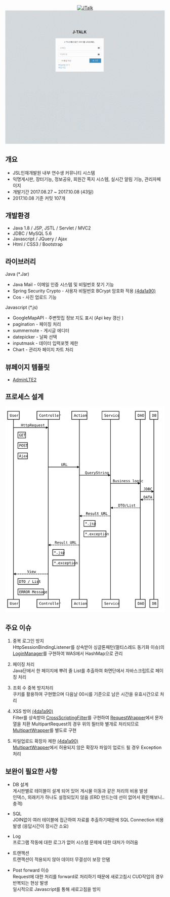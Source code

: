 <p align="center">
    <a href="#"><img alt="JTalk" src="https://i.imgur.com/qQTkKor.png" width="300"></a><br>
    <a href="#"><img alt="JTalk" src="https://github.com/10milin/JTalk/blob/master/jtalk.gif" width="800"></a>
</p>

## 개요
- JSL인재개발원 내부 연수생 커뮤니티 시스템 
- 익명게시판, 장터기능, 정보공유, 회원간 쪽지 시스템, 실시간 알림 기능, 관리자페이지
- 개발기간 2017.08.27 ~ 2017.10.08 (43일)
- 2017.10.08 기준 커밋 107개


## 개발환경
- Java 1.8 / JSP, JSTL / Servlet / MVC2
- JDBC / MySQL 5.6
- Javascript / JQuery / Ajax
- Html / CSS3 / Bootstrap


## 라이브러리
Java (*.Jar)
  - Java Mail - 이메일 인증 시스템 및 비밀번호 찾기 기능
  - Spring Security Crypto - 사용자 비밀번호 BCrypt 암호화 적용 [(4da1a90)](https://github.com/10milin/JTalk/commit/4da1a902b488a5e26432ba9c17bdd99e696ae952) 
  - Cos - 사진 업로드 기능
  
Javascript (*.js)
  - GoogleMapAPI - 주변맛집 정보 지도 표시 (Api key 갱신 )
  - pagination - 페이징 처리
  - summernote - 게시글 에디터
  - datepicker - 날짜 선택
  - inputmask - 데이터 입력포멧 제한
  - Chart - 관리자 페이지 차트 처리

## 뷰페이지 템플릿
- [AdminLTE2](https://adminlte.io/)


## 프로세스 설계  
<img src="./diagram.svg">


## 주요 이슈
1. 중복 로그인 방지  
  HttpSessionBindingListener를 상속받아 싱글톤패턴(멀티스레드 동기화 이슈)의 [LoginManager](https://github.com/10milin/JTalk/blob/master/JTalk/src/com/jtalk/core/LoginManager.java)를 구현하여 WAS에서 HashMap으로 관리

2. 페이징 처리  
  Java단에서 한 페이지에 뿌려 줄 List를 추출하여 화면단에서 자바스크립트로 페이징 처리
  
3. 조회 수 중복 방지처리  
  쿠키를 활용하여 구현했으며 다음날 00시를 기준으로 남은 시간을 유효시간으로 처리
  
4. XSS 방어 [(4da1a90)](https://github.com/10milin/JTalk/commit/4da1a902b488a5e26432ba9c17bdd99e696ae952)   
  Filter를 상속받아 [CrossScriptingFilter](https://github.com/10milin/JTalk/blob/master/JTalk/src/com/jtalk/security/CrossScriptingFilter.java)를 구현하여 [RequestWrapper](https://github.com/10milin/JTalk/blob/master/JTalk/src/com/jtalk/security/RequestWrapper.java)에서 문자열을 치환
  MultipartRequest의 경우 위의 필터와 별개로 처리되므로 [MultipartWrapper](https://github.com/10milin/JTalk/blob/master/JTalk/src/com/jtalk/security/MultipartWrapper.java)를 별도로 구현

5. 파일업로드 확장자 제한 [(4da1a90)](https://github.com/10milin/JTalk/commit/4da1a902b488a5e26432ba9c17bdd99e696ae952)   
  [MultipartWrapper](https://github.com/10milin/JTalk/blob/master/JTalk/src/com/jtalk/security/MultipartWrapper.java)에서 허용되지 않은 확장자 파일이 업로드 될 경우 Exception 처리


## 보완이 필요한 사항
- DB 설계  
  게시판별로 테이블이 설계 되어 있어 게시물 이동과 같은 처리의 비용 발생  
  인덱스, 외래키가 하나도 설정되있지 않음 (ERD 만드는데 선이 없어서 확인해보니.. 충격)
  
- SQL  
  JOIN없이 여러 테이블에 접근하여 자료를 추출하기때문에 SQL Connection 비용 발생 (응답시간이 장시간 소요)
  
- Log  
  프로그램 작동에 대한 로그가 없어 시스템 문제에 대한 대처가 어려움

- 트랜잭션  
  트랜잭션이 적용되지 않아 데이터 무결성이 보장 안됌
  
- Post forward 이슈  
  Request에 대한 처리를 forward로 처리하기 때문에 새로고침시 CUD작업의 경우 반복되는 현상 발생  
  일시적으로 Javascript를 통해 새로고침을 방지
  
